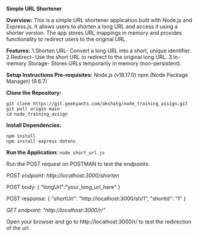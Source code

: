 **Simple URL Shortener**

**Overview:**
This is a simple URL shortener application built with Node.js and Express.js. It allows users to shorten a long URL and access it using a shorter version. The app stores URL mappings in memory and provides functionality to redirect users to the original URL.

**Features:**
1.Shorten URL- Convert a long URL into a short, unique identifier.
2.Redirect- Use the short URL to redirect to the original long URL.
3.In-memory Storage- Stores URLs temporarily in memory (non-persistent).

**Setup Instructions
Pre-requisites:**
Node.js (v18.17.0)
npm (Node Package Manager) (9.6.7)

**Clone the Repository:**
```
git clone https://git.geekyants.com/akshatg/node_training_assign.git
git pull origin main
cd node_training_assign
```


**Install Dependencies:**
```
npm install
npm install express dotenv
```


**Run the Application:**
`node short_url.js`

Run the POST request on POSTMAN to test the endpoints.

_POST endpoint: http://localhost:3000/shorten_

POST body: {
    "longUrl":"your_long_url_here"
}

POST response: {
    "shortUrl": "http://localhost:3000/sh/1",
    "shortId": "1"
}

_GET endpoint: "http://localhost:3000/r/<shortId>"_

Open your browser and go to http://localhost:3000/r/<shortId> to test the redirection of the url.